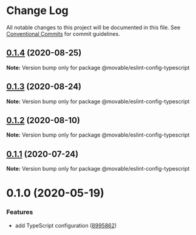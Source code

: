 # Change Log

All notable changes to this project will be documented in this file.
See [Conventional Commits](https://conventionalcommits.org) for commit guidelines.

## [0.1.4](https://github.com/movableink/lint-config/compare/@movable/eslint-config-typescript@0.1.3...@movable/eslint-config-typescript@0.1.4) (2020-08-25)

**Note:** Version bump only for package @movable/eslint-config-typescript

## [0.1.3](https://github.com/movableink/lint-config/compare/@movable/eslint-config-typescript@0.1.2...@movable/eslint-config-typescript@0.1.3) (2020-08-24)

**Note:** Version bump only for package @movable/eslint-config-typescript

## [0.1.2](https://github.com/movableink/lint-config/compare/@movable/eslint-config-typescript@0.1.1...@movable/eslint-config-typescript@0.1.2) (2020-08-10)

**Note:** Version bump only for package @movable/eslint-config-typescript

## [0.1.1](https://github.com/movableink/lint-config/compare/@movable/eslint-config-typescript@0.1.0...@movable/eslint-config-typescript@0.1.1) (2020-07-24)

**Note:** Version bump only for package @movable/eslint-config-typescript

# 0.1.0 (2020-05-19)

### Features

- add TypeScript configuration ([8995862](https://github.com/movableink/lint-config/commit/8995862b68d99446fb9631016107799f9c0523cb))
